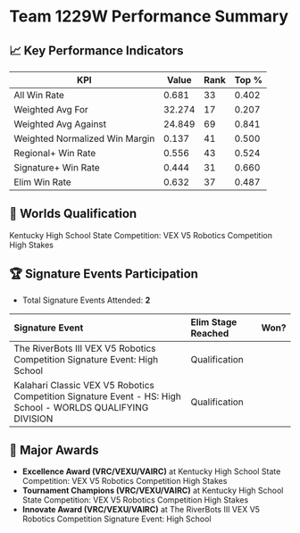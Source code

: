 # Team 1229W Performance Summary

## 📈 Key Performance Indicators
| KPI | Value | Rank | Top % |
| --- | ----- | ---- | ----- |
| All Win Rate | 0.681 | 33 | 0.402 |
| Weighted Avg For | 32.274 | 17 | 0.207 |
| Weighted Avg Against | 24.849 | 69 | 0.841 |
| Weighted Normalized Win Margin | 0.137 | 41 | 0.500 |
| Regional+ Win Rate | 0.556 | 43 | 0.524 |
| Signature+ Win Rate | 0.444 | 31 | 0.660 |
| Elim Win Rate | 0.632 | 37 | 0.487 |


## 🎯 Worlds Qualification
Kentucky High School State Competition: VEX V5 Robotics Competition High Stakes

## 🏆 Signature Events Participation
- Total Signature Events Attended: **2**

| Signature Event | Elim Stage Reached | Won? |
|:----------------|:-------------------|:----|
| The RiverBots III VEX V5 Robotics Competition Signature Event: High School | Qualification |  |
| Kalahari Classic VEX V5 Robotics Competition Signature Event - HS: High School - WORLDS QUALIFYING DIVISION | Qualification |  |


## 🥇 Major Awards
- **Excellence Award (VRC/VEXU/VAIRC)** at Kentucky High School State Competition: VEX V5 Robotics Competition High Stakes
- **Tournament Champions (VRC/VEXU/VAIRC)** at Kentucky High School State Competition: VEX V5 Robotics Competition High Stakes
- **Innovate Award (VRC/VEXU/VAIRC)** at The RiverBots III VEX V5 Robotics Competition Signature Event: High School

